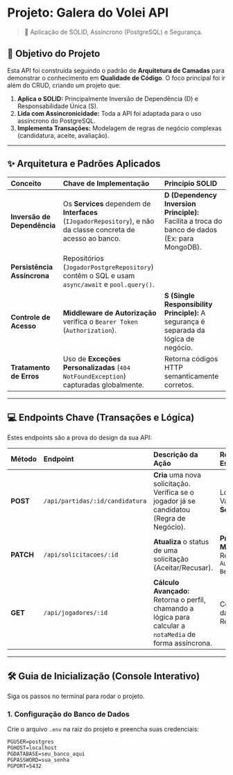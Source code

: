 # Projeto: Galera do Volei API 

> 🚀  Aplicação de SOLID, Assíncrono (PostgreSQL) e Segurança.

## 🎯 Objetivo do Projeto
Esta API foi construída seguindo o padrão de **Arquitetura de Camadas** para demonstrar o conhecimento em **Qualidade de Código**. O foco principal foi ir além do CRUD, criando um projeto que:

1.  **Aplica o SOLID:** Principalmente Inversão de Dependência (D) e Responsabilidade Única (S).
2.  **Lida com Assincronicidade:** Toda a API foi adaptada para o uso assíncrono do PostgreSQL.
3.  **Implementa Transações:** Modelagem de regras de negócio complexas (candidatura, aceite, avaliação).

---

## ✨ Arquitetura e Padrões Aplicados

| Conceito | Chave de Implementação | Princípio SOLID |
| :--- | :--- | :--- |
| **Inversão de Dependência**| Os **Services** dependem de **Interfaces** (`IJogadorRepository`), e não da classe concreta de acesso ao banco. | **D (Dependency Inversion Principle):** Facilita a troca do banco de dados (Ex: para MongoDB). |
| **Persistência Assíncrona** | Repositórios (`JogadorPostgreRepository`) contêm o SQL e usam `async/await` e `pool.query()`. | |
| **Controle de Acesso** | **Middleware de Autorização** verifica o `Bearer Token` (`Authorization`). | **S (Single Responsibility Principle):** A segurança é separada da lógica de negócio. |
| **Tratamento de Erros** | Uso de **Exceções Personalizadas** (`404 NotFoundException`) capturadas globalmente. | Retorna códigos HTTP semanticamente corretos. |

---

## 💻 Endpoints Chave (Transações e Lógica)

Estes endpoints são a prova do design da sua API:

| Método | Endpoint | Descrição da Ação | Requisito Especial |
| :--- | :--- | :--- | :--- |
| **POST** | `/api/partidas/:id/candidatura` | **Cria** uma nova solicitação. Verifica se o jogador já se candidatou (Regra de Negócio). | Lógica de Validação no **Service**. |
| **PATCH**| `/api/solicitacoes/:id` | **Atualiza** o status de uma solicitação (Aceitar/Recusar). | **Protegida por Middleware:** Requer `Authorization: Bearer 99`. |
| **GET** | `/api/jogadores/:id` | **Cálculo Avançado:** Retorna o perfil, chamando a lógica para calcular a `notaMedia` de forma assíncrona. | Combina dados de dois Repositórios. |

---

## 🛠️ Guia de Inicialização (Console Interativo)

Siga os passos no terminal para rodar o projeto.

### **1. Configuração do Banco de Dados**

Crie o arquivo `.env` na raiz do projeto e preencha suas credenciais:

```env
PGUSER=postgres
PGHOST=localhost
PGDATABASE=seu_banco_aqui
PGPASSWORD=sua_senha
PGPORT=5432
